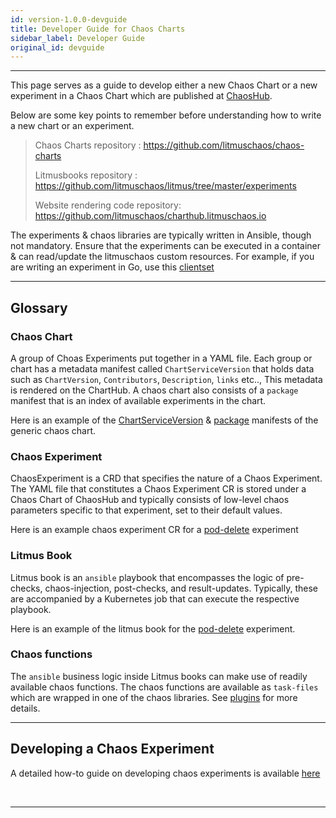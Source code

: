 ```yaml
---
id: version-1.0.0-devguide 
title: Developer Guide for Chaos Charts
sidebar_label: Developer Guide 
original_id: devguide
---
```


------

This page serves as a guide to develop either a new Chaos Chart or a new experiment in a Chaos Chart which are published at <a href="https://hub.litmuschaos.io" target="_blank">ChaosHub</a>.

Below are some key points to remember before understanding how to write a new chart or an experiment.

> Chaos Charts repository : https://github.com/litmuschaos/chaos-charts
>
> Litmusbooks repository : https://github.com/litmuschaos/litmus/tree/master/experiments
>
> Website rendering code repository: https://github.com/litmuschaos/charthub.litmuschaos.io

The experiments & chaos libraries are typically written in Ansible, though not mandatory. Ensure that
the experiments can be executed in a container & can read/update the litmuschaos custom resources. For example, 
if you are writing an experiment in Go, use this [clientset](https://github.com/litmuschaos/chaos-operator/tree/master/pkg/client)  

<hr>

## Glossary

### Chaos Chart

A group of Choas Experiments put together in a YAML file. Each group or chart has a metadata manifest called `ChartServiceVersion` 
that holds data such as `ChartVersion`, `Contributors`, `Description`, `links` etc.., This metadata is rendered on the ChartHub. 
A chaos chart also consists of a `package` manifest that is an index of available experiments in the chart.

Here is an example of the [ChartServiceVersion](https://github.com/litmuschaos/chaos-charts/blob/master/charts/generic/generic.chartserviceversion.yaml) & [package](https://github.com/litmuschaos/chaos-charts/blob/master/charts/generic/generic.package.yaml) manifests of the generic chaos chart.


### Chaos Experiment

ChaosExperiment is a CRD that specifies the nature of a Chaos Experiment. The YAML file that constitutes a Chaos Experiment CR 
is stored under a Chaos Chart of ChaosHub and typically consists of low-level chaos parameters specific to that experiment, set
to their default values. 

Here is an example chaos experiment CR for a [pod-delete](https://github.com/litmuschaos/chaos-charts/blob/master/charts/generic/pod-delete/experiment.yaml) experiment

### Litmus Book

Litmus book is an `ansible` playbook that encompasses the logic of pre-checks, chaos-injection, post-checks, and result-updates. 
Typically, these are accompanied by a Kubernetes job that can execute the respective playbook. 

Here is an example of the litmus book for the [pod-delete](https://github.com/litmuschaos/litmus/tree/master/experiments/generic/pod_delete) experiment.

### Chaos functions

The `ansible` business logic inside Litmus books can make use of readily available chaos functions. The chaos functions are available as `task-files` which are wrapped in one of the chaos libraries. See [plugins](plugins.md) for more details.

<hr>

## Developing a Chaos Experiment

A detailed how-to guide on developing chaos experiments is available [here](https://github.com/litmuschaos/litmus/tree/master/contribute/developer_guide)

<br>

<hr>

<br>

<br>

